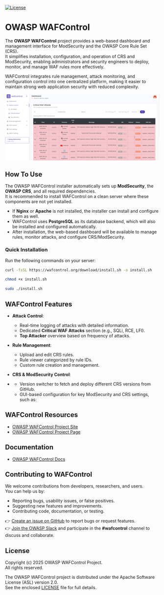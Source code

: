 [![License](https://img.shields.io/badge/License-Apache%202.0-blue.svg)](https://opensource.org/licenses/Apache-2.0)

# OWASP WAFControl

The **OWASP WAFControl** project provides a web-based dashboard and management interface for ModSecurity and the OWASP Core Rule Set (CRS).  
It simplifies installation, configuration, and operation of CRS and ModSecurity, enabling administrators and security engineers to deploy, monitor, and manage WAF rules more effectively.

WAFControl integrates rule management, attack monitoring, and configuration control into one centralized platform, making it easier to maintain strong web application security with reduced complexity.

![Attack](https://raw.githubusercontent.com/OWASP/www-project-wafcontrol/refs/heads/main/assets/images/attack-control.png)

## How To Use

The OWASP WAFControl installer automatically sets up **ModSecurity**, the **OWASP CRS**, and all required dependencies.  
It is recommended to install WAFControl on a clean server where these components are not yet installed.  

- If **Nginx** or **Apache** is not installed, the installer can install and configure them as well.  
- WAFControl uses **PostgreSQL** as its database backend, which will also be installed and configured automatically.  
- After installation, the web-based dashboard will be available to manage rules, monitor attacks, and configure CRS/ModSecurity.  

### Quick Installation

Run the following commands on your server:

```bash
curl -fsSL https://wafcontrol.org/download/install.sh -o install.sh
```

```bash
chmod +x install.sh
```

```bash
sudo ./install.sh
```



## WAFControl Features

- **Attack Control**:  
  - Real-time logging of attacks with detailed information.  
  - Dedicated **Critical WAF Attacks** section (e.g., SQLi, RCE, LFI).  
  - **Top Attacker** overview based on frequency of attacks.  

- **Rule Management**:  
  - Upload and edit CRS rules.  
  - Rule viewer categorized by rule IDs.  
  - Custom rule creation and management.  

- **CRS & ModSecurity Control**:  
- 
  - Version switcher to fetch and deploy different CRS versions from GitHub.  
  - GUI-based configuration for key ModSecurity and CRS settings, such as:  

## WAFControl Resources
- [OWASP WAFControl Project Site](https://wafcontrol.org/)
- [OWASP WAFControl Project Page](https://owasp.org/www-project-wafcontrol/)  

## Documentation
- [OWASP WAFControl Docs](https://wafcontrol.org/docs)


## Contributing to WAFControl

We welcome contributions from developers, researchers, and users.  
You can help us by:  
- Reporting bugs, usability issues, or false positives.  
- Suggesting new features and improvements.  
- Contributing code, documentation, or testing.  

👉 [Create an issue on GitHub](https://github.com/wafcontrol/wafcontrol/issues) to report bugs or request features.  
👉 [Join the OWASP Slack](https://owasp.org/slack/invite) and participate in the **#wafcontrol** channel to discuss and collaborate.  


## License

Copyright (c) 2025 OWASP WAFControl Project.  
All rights reserved.  

The OWASP WAFControl project is distributed under the Apache Software License (ASL) version 2.0.  
See the enclosed [LICENSE](./LICENSE) file for full details.
